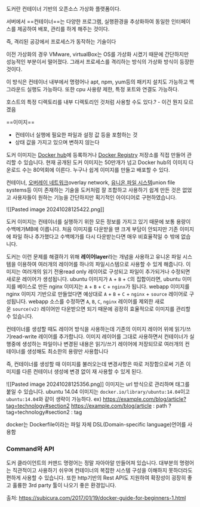 도커란 컨테이너 기반의 오픈소스 가상화 플랫폼이다.

서버에서 ==컨테이너==는 다양한 프로그램, 실행환경을 추상화하여 동일한 인터페이스를 제공하여 배포, 관리를 하게 해주는 것이다.

즉, 격리된 공강에서 프로세스가 동작하는 기술이다

이전 가상화의 경우 VMware, virtualBox는 OS를 가상화 시켰기 때문에 간단하지만 성능적인 부분이서 떨어졌다. 그래서 프로세스를 격리하는 방식의 가상화 방식이 등장한 것이다.

이 방식은 컨테이너 내부에서 명령어나 apt, npm, yum등의 패키지 설치도 가능하고 백그라운드 실행도 가능하다. 또한 cpu 사용량 제한, 특정 포트와 연결도 가능하다.

호스트의 특정 디렉토리를 내부 디렉토리인 것처럼 사용할 수도 있다.? - 이건 뭔지 모르겠음

==이미지==
- 컨테이너 실행에 필요한 파일과 설정 값 등을 포함하는 것
- 상태 값을 가지고 있으며 변하지 않는다

도커 이미지는 [Docker hub](https://hub.docker.com/)에 등록하거나 [Docker Registry](https://docs.docker.com/registry/) 저장소를 직접 만들어 관리할 수 있습니다. 현재 공개된 도커 이미지는 50만개가 넘고 Docker hub의 이미지 다운로드 수는 80억회에 이른다. 누구나 쉽게 이미지를 만들고 배포할 수 있다.

컨테이너, [오버레이 네트워크](https://en.wikipedia.org/wiki/Overlay_network)overlay network, [유니온 파일 시스템](https://en.wikipedia.org/wiki/UnionFS)union file systems등 이미 존재하는 기술을 도커처럼 잘 조합하고 사용하기 쉽게 만든 것은 없었고 사용자들이 원하는 기능을 간단하지만 획기적인 아이디어로 구현하였습니다.

![[Pasted image 20241028125422.png]]

도커 이미지는 컨테이너를 실행하기 위한 모든 정보를 가지고 있기 때문에 보통 용량이 수백메가MB에 이릅니다. 처음 이미지를 다운받을 땐 크게 부담이 안되지만 기존 이미지에 파일 하나 추가했다고 수백메가를 다시 다운받는다면 매우 비효율적일 수 밖에 없습니다.

도커는 이런 문제를 해결하기 위해 **레이어layer**라는 개념을 사용하고 유니온 파일 시스템을 이용하여 여러개의 레이어를 하나의 파일시스템으로 사용할 수 있게 해줍니다. 이미지는 여러개의 읽기 전용read only 레이어로 구성되고 파일이 추가되거나 수정되면 새로운 레이어가 생성됩니다. ubuntu 이미지가 `A` + `B` + `C`의 집합이라면, ubuntu 이미지를 베이스로 만든 nginx 이미지는 `A` + `B` + `C` + `nginx`가 됩니다. webapp 이미지를 nginx 이미지 기반으로 만들었다면 예상대로 `A` + `B` + `C` + `nginx` + `source` 레이어로 구성됩니다. webapp 소스를 수정하면 `A`, `B`, `C`, `nginx` 레이어를 제외한 새로운 `source(v2)` 레이어만 다운받으면 되기 때문에 굉장히 효율적으로 이미지를 관리할 수 있습니다.

컨테이너를 생성할 때도 레이어 방식을 사용하는데 기존의 이미지 레이어 위에 읽기/쓰기read-write 레이어를 추가합니다. 이미지 레이어를 그대로 사용하면서 컨테이너가 실행중에 생성하는 파일이나 변경된 내용은 읽기/쓰기 레이어에 저장되므로 여러개의 컨테이너를 생성해도 최소한의 용량만 사용합니다

즉, 컨테이너를 생성할 때 이미지를 불러오는데 변경사항은 따로 저장함으로써 기존 이미지를 다른 컨테이너 생성에 변경 없이 재 사용할 수 있게 된다.

![[Pasted image 20241028125356.png]]
이미지는 url 방식으로 관리하며 태그를 붙일 수 있습니다.
ubuntu 14.04 이미지는 `docker.io/library/ubuntu:14.04`이고 `ubuntu:14.04`와 같이 생략이 가능하다.
ex) https://example.com/blog/article?tag=technology#section2
https://example.com/blog/article : path
?tag=technology#section2 : tag

docker는 Dockerfile이라는 파일 자체 DSL(Domain-specific language)언어를 사용함

### Command와 API

도커 클라이언트의 커맨드 명령어는 정말 자아아알 만들어져 있습니다. 대부분의 명령어는 직관적이고 사용하기 쉬우며 컨테이너의 복잡한 시스템 구성을 이해하지 못하더라도 편하게 사용할 수 있습니다. 또한 http기반의 Rest API도 지원하여 확장성이 굉장히 좋고 훌륭한 3rd party 툴이 나오기 좋은 환경입니다.

출처: https://subicura.com/2017/01/19/docker-guide-for-beginners-1.html